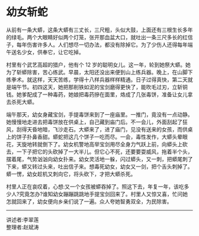 # 幼女斩蛇

从前有一条大蟒，这条大蟒有三丈长，三尺粗，头似大鼓，上面还有三根生长多年的绿毛。两个大眼睛好似两个灯笼，张开那血盆大口，就吐出一条三尺多长的红信子，每年伤害许多人。人们想尽一切办法，都没有除掉它。为了少伤人还得每年端午送名少女，供奉它，让它吃掉。

村里有个武艺高超的猎户，他有个 12 岁的聪明女儿。这一年，轮到她祭大蟒。她为了斩蟒除害，苦心练武。早晨，太阳还没出来便到山上练兵器。晚上，在山脚下练拳术。就这样，天天苦练，学得十八样兵器样样精通。日子过得真快，第二天就是端午节。初四这天，她把那削铁如泥的宝剑磨得更快了，能吹毛过刃，立斩铜钱。她爹配成了一种毒药，她娘把毒药摻在面里，烙成了几张毒饼，准备让女儿拿去杀死大蟒。

端午那天，幼女身藏宝剑，手提毒饼来到了一座庙里。一推门，竟没有一点动静。她慢慢地走进去把毒饼放在供桌上，自己藏到庙门后。不一会儿，外面刮起了狂风，刮得天昏地暗，飞沙走石。大蟒来了，进了庙门，见没有送来的女孩，而供桌上的饼子扑鼻香甜。蟒蛇把这几个饼子一吃而尽。一会，毒性发作，大蟒头晕眼花，天旋地转就倒下了。幼女机警地高举宝剑用尽全身力气跃上前，向蟒头上砍去，一下子把它的头砍掉了一大半儿。但它心不死，还要要耍威风，拖着半个头，摆着尾，气势汹汹向幼女扑来。幼女灵活地一躲，闪过蟒头，又一刺，把蟒尾刺了下来，蟒又转过头来，吐出信子来。想毒死幼女，幼女又一剑，把个舌头刺掉了。蟒一愣，幼女趁机又刺向它，将头砍下，才把大蟒杀死。

村里人正在哀叹着，心想:又一个女孩被蟒吞掉了。照这下去，年复一年，该吃多少人?究竟怎办?谁知幼女蹦蹦跳跳地手提宝剑回来了。村里人又惊又喜，忙问她怎就回来了，幼女便向乡亲们说了一遍。众人夸她智勇双全，为民除害。

---
讲述者:李翠莲  
整理者:赵斌涛
